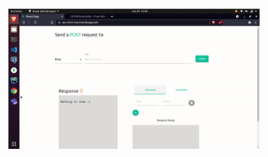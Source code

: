 ![Alt Text](https://github.com/MohamedArif20091999/api-client/blob/base-features/public/client.gif)

